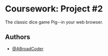 # Coursework: Project #2

The classic dice game Pig--in your web browser.


## Authors

- [@ABroadCoder](https://www.github.com/ABroadCoder)

